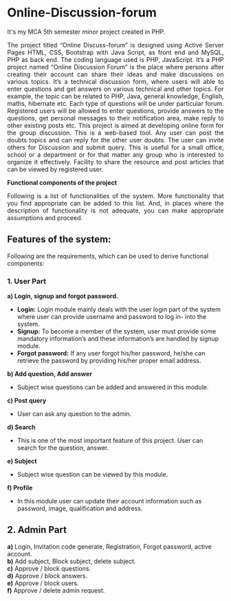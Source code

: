# Online-Discussion-forum
It's my MCA 5th semester minor project created in PHP.

<p align="justify">
The project titled “Online Discuss-forum” is designed using Active Server Pages HTML, CSS, Bootstrap with Java Script, as front end and MySQL, PHP as back end. The coding language used is PHP, JavaScript.
It’s a PHP project named “Online Discussion Forum” is the place where persons after creating their account can share their ideas and make discussions on various topics. It’s a technical discussion form, where users will able to enter questions and get answers on various technical and other topics. For example, the topic can be related to PHP, Java, general knowledge, English, maths, hibernate etc. Each type of questions will be under particular forum. Registered users will be allowed to enter questions, provide answers to the questions, get personal messages to their notification area, make reply to other existing posts etc.
This project is aimed at developing online form for the group discussion. This is a web-based tool. Any user can post the doubts topics and can reply for the other user doubts. The user can invite others for Discussion and submit query. This is useful for a small office, school or a department or for that matter any group who is interested to organize it effectively. Facility to share the resource and post articles that can be viewed by registered user.</p>

**Functional components of the project**
<p style='text-align: justify;'> Following is a list of functionalities of the system. More functionality that you find appropriate can be added to this list. And, in places where the description of functionality is not adequate, you can make appropriate assumptions and proceed.</p>

## Features of the system:
Following are the requirements, which can be used to derive functional components: 

### 1. User Part
**a) Login, signup and forgot password.**
- **Login:** Login module mainly deals with the user login part of the system where user can provide username and password to log in- into the system.
- **Signup:** To become a member of the system, user must provide some mandatory information’s and these information’s are handled by signup module.
- **Forgot password:** If any user forgot his/her password, he/she can retrieve the
password by providing his/her proper email address.

**b) Add question, Add answer**
- Subject wise questions can be added and answered in this module.

**c) Post query**
- User can ask any question to the admin.

**d) Search**
- This is one of the most important feature of this project. User can search for the question, answer. 

**e) Subject**
- Subject wise question can be viewed by this module.

**f) Profile**
- In this module user can update their account information such as password, image, qualification and address. 

## 2. Admin Part
**a)** Login, Invitation code generate, Registration, Forgot password, active account.<br />
**b)** Add subject, Block subject, delete subject.<br />
**c)** Approve / block questions.<br />
**d)** Approve / block answers.<br />
**e)** Approve / block users.<br />
**f)** Approve / delete admin request.<br />

